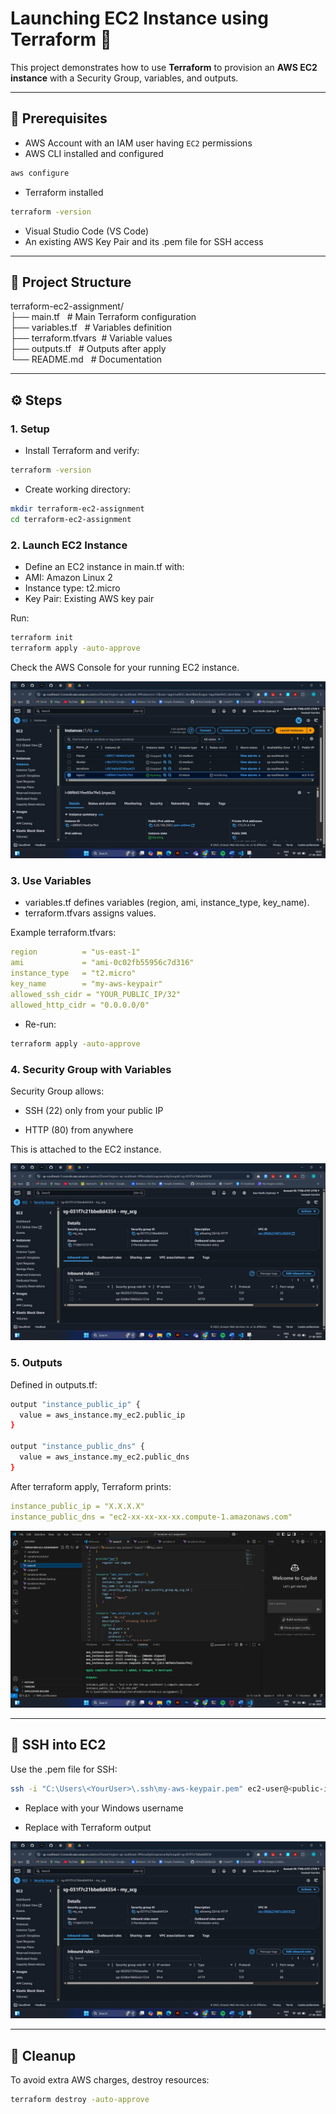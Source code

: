 # Launching EC2 Instance using Terraform 🚀

This project demonstrates how to use **Terraform** to provision an **AWS EC2 instance** with a Security Group, variables, and outputs.

---

## 📌 Prerequisites
- AWS Account with an IAM user having `EC2` permissions
- AWS CLI installed and configured
```bash
aws configure
```
- Terraform installed
```bash
terraform -version
```
- Visual Studio Code (VS Code)
- An existing AWS Key Pair and its .pem file for SSH access

---

## 📂 Project Structure
terraform-ec2-assignment/</br>
 ├── main.tf           &nbsp;   # Main Terraform configuration </br>
 ├── variables.tf   &nbsp;      # Variables definition </br>
 ├── terraform.tfvars     &nbsp;# Variable values</br>
 ├── outputs.tf        &nbsp;   # Outputs after apply</br>
 └── README.md           &nbsp; # Documentation</br>

---

## ⚙️ Steps
### 1. Setup

- Install Terraform and verify:
```bash
terraform -version
```
- Create working directory:
```bash
mkdir terraform-ec2-assignment
cd terraform-ec2-assignment
```


### 2. Launch EC2 Instance

- Define an EC2 instance in main.tf with:
- AMI: Amazon Linux 2
- Instance type: t2.micro
- Key Pair: Existing AWS key pair

Run:
```bash
terraform init
terraform apply -auto-approve
```
Check the AWS Console for your running EC2 instance.


![EC2 Screenshot](screenshots/terraform-ec2-instance.jpg)


### 3. Use Variables

- variables.tf defines variables (region, ami, instance_type, key_name).
- terraform.tfvars assigns values.

Example terraform.tfvars:
```yaml
region          = "us-east-1"
ami             = "ami-0c02fb55956c7d316"
instance_type   = "t2.micro"
key_name        = "my-aws-keypair"
allowed_ssh_cidr = "YOUR_PUBLIC_IP/32"
allowed_http_cidr = "0.0.0.0/0"
```

- Re-run:
```bash
terraform apply -auto-approve
```


### 4. Security Group with Variables

Security Group allows:

- SSH (22) only from your public IP

- HTTP (80) from anywhere

This is attached to the EC2 instance.


![Security Group Screenshot](screenshots/ec2-scg.jpg)


### 5. Outputs

Defined in outputs.tf:
```bash
output "instance_public_ip" {
  value = aws_instance.my_ec2.public_ip
}

output "instance_public_dns" {
  value = aws_instance.my_ec2.public_dns
}
```

After terraform apply, Terraform prints:
```yaml
instance_public_ip = "X.X.X.X"
instance_public_dns = "ec2-xx-xx-xx-xx.compute-1.amazonaws.com"
```


![Terraform Output](screenshots/vscode-terraform.jpg)


---

## 🔑 SSH into EC2

Use the .pem file for SSH:
```bash
ssh -i "C:\Users\<YourUser>\.ssh\my-aws-keypair.pem" ec2-user@<public-ip>
```

- Replace <YourUser> with your Windows username

- Replace <public-ip> with Terraform output

  
![SSH Screenshot](screenshots/ec2-scg.jpg)


---

## 🧹 Cleanup

To avoid extra AWS charges, destroy resources:
```bash
terraform destroy -auto-approve
```

